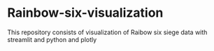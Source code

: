 # Rainbow-six-visualization
This repository consists of visualization of Raibow six siege data with streamlit and python and plotly
